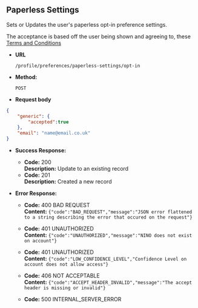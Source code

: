 Paperless Settings
----
  Sets or Updates the user's paperless opt-in preference settings.

  The acceptance is based off the user being shown and agreeing to, these [Terms and Conditions](https://www.tax.service.gov.uk/information/terms#secure)

* **URL**

  `/profile/preferences/paperless-settings/opt-in`

* **Method:**

  `POST`

*  **Request body**

```json
{
    "generic": {
        "accepted":true
    },
    "email": "name@email.co.uk"
}
```

* **Success Response:**

  * **Code:** 200 <br />
    **Description:** Update to an existing record
  * **Code:** 201 <br />
    **Description:** Created a new record

* **Error Response:**

  * **Code:** 400 BAD REQUEST<br />
    **Content:** `{"code":"BAD_REQUEST","message":"JSON error flattened to a string describing the error that occured on the request"}`

  * **Code:** 401 UNAUTHORIZED <br />
    **Content:** `{"code":"UNAUTHORIZED","message":"NINO does not exist on account"}`

  * **Code:** 401 UNAUTHORIZED <br />
    **Content:** `{"code":"LOW_CONFIDENCE_LEVEL","Confidence Level on account does not allow access"}`

  * **Code:** 406 NOT ACCEPTABLE <br />
    **Content:** `{"code":"ACCEPT_HEADER_INVALID","message":"The accept header is missing or invalid"}`

  * **Code:** 500 INTERNAL_SERVER_ERROR <br />



